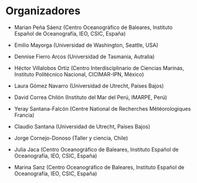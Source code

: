 #  Organizadores

- Marian Peña Sáenz (Centro Oceanográfico de Baleares, Instituto Español de Oceanografía, IEO, CSIC, España)

- Emilio Mayorga (Universidad de Washington, Seattle, USA)

- Dennise Fierro Arcos (Universidad de Tasmania, Autralia)

- Héctor Villalobos Ortiz (Centro Interdisciplinario de Ciencias Marinas, Instituto Politécnico Nacional, CICIMAR-IPN, México)

- Laura Gómez Navarro (Universidad de Utrecht, Países Bajos)

- David Correa Chilón (Instituto del Mar del Perú, IMARPE, Perú)

- Yeray Santana-Falcón (Centre National de Recherches Météorologiques Francia)

- Claudio Santana (Universidad de Utrecht, Países Bajos)

- Jorge Cornejo-Donoso (Taller y ciencia, Chile) 
  
- Julia Jaca (Centro Oceanográfico de Baleares, Instituto Español de Oceanografía, IEO, CSIC, España)

- Marina Sanz (Centro Oceanográfico de Baleares, Instituto Español de Oceanografía, IEO, CSIC, España)

